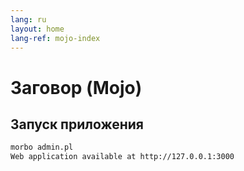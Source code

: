 ```yaml
---
lang: ru
layout: home
lang-ref: mojo-index
---
```


# Заговор (Mojo)

## Запуск приложения

```bash
morbo admin.pl
Web application available at http://127.0.0.1:3000
```
